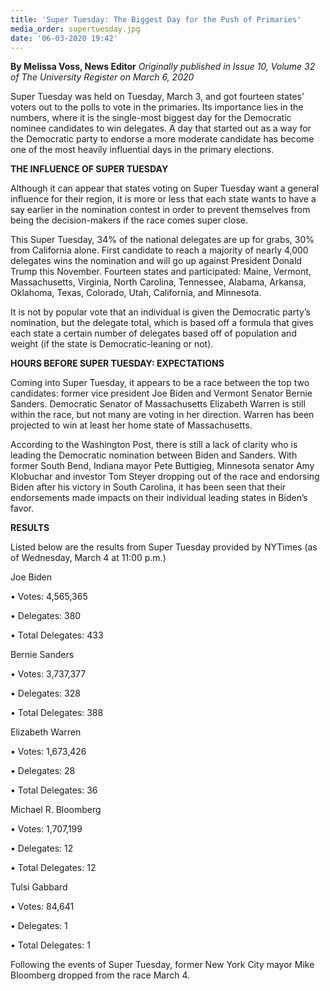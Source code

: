```yaml
---
title: 'Super Tuesday: The Biggest Day for the Push of Primaries'
media_order: supertuesday.jpg
date: '06-03-2020 19:42'
---
```


**By Melissa Voss, News Editor** _Originally published in Issue 10, Volume 32 of The University Register on March 6, 2020_

Super Tuesday was held on Tuesday, March 3, and got fourteen states’ voters out to the polls to vote in the primaries. Its importance lies in the numbers, where it is the single-most biggest day for the Democratic nominee candidates to win delegates. A day that started out as a way for the Democratic party to endorse a more moderate candidate has become one of the most heavily influential days in the primary elections.

**THE INFLUENCE OF SUPER TUESDAY**

Although it can appear that states voting on Super Tuesday want a general influence for their region, it is more or less that each state wants to have a say earlier in the nomination contest in order to prevent themselves from being the decision-makers if the race comes super close. 

This Super Tuesday, 34% of the national delegates are up for grabs, 30% from California alone. First candidate to reach a majority of nearly 4,000 delegates wins the nomination and will go up against President Donald Trump this November. Fourteen states and participated: Maine, Vermont, Massachusetts, Virginia, North Carolina, Tennessee, Alabama, Arkansa, Oklahoma, Texas, Colorado, Utah, California, and Minnesota. 

It is not by popular vote that an individual is given the Democratic party’s nomination, but the delegate total, which is based off a formula that gives each state a certain number of delegates based off of population and weight (if the state is Democratic-leaning or not).

**HOURS BEFORE SUPER TUESDAY: EXPECTATIONS**

Coming into Super Tuesday, it appears to be a race between the top two candidates: former vice president Joe Biden and Vermont Senator Bernie Sanders. Democratic Senator of Massachusetts Elizabeth Warren is still within the race, but not many are voting in her direction. Warren has been projected to win at least her home state of Massachusetts.

According to the Washington Post, there is still a lack of clarity who is leading the Democratic nomination between Biden and Sanders. With former South Bend, Indiana mayor Pete Buttigieg, Minnesota senator Amy Klobuchar and investor Tom Steyer dropping out of the race and endorsing Biden after his victory in South Carolina, it has been seen that their endorsements made impacts on their individual leading states in Biden’s favor.

**RESULTS**

Listed below are the results from Super Tuesday provided by NYTimes (as of Wednesday, March 4 at 11:00 p.m.)

Joe Biden

• Votes: 4,565,365

• Delegates: 380

• Total Delegates: 433

Bernie Sanders

• Votes: 3,737,377

• Delegates: 328

• Total Delegates: 388

Elizabeth Warren

• Votes: 1,673,426

• Delegates: 28

• Total Delegates: 36

Michael R. Bloomberg

• Votes: 1,707,199

• Delegates: 12

• Total Delegates: 12

Tulsi Gabbard

• Votes: 84,641

• Delegates: 1

• Total Delegates: 1

Following the events of Super Tuesday, former New York City mayor Mike Bloomberg dropped from the race March 4.